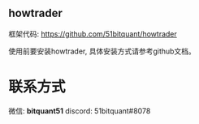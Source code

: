 ## howtrader
框架代码: https://github.com/51bitquant/howtrader

使用前要安装howtrader, 具体安装方式请参考github文档。

# 联系方式
 微信: **bitquant51** 
 discord: 51bitquant#8078
